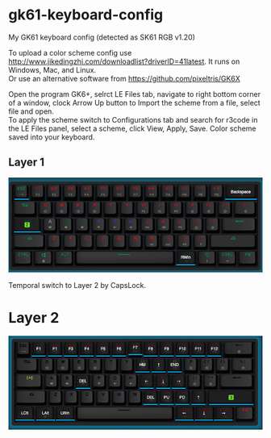 # gk61-keyboard-config
My GK61 keyboard config (detected as SK61 RGB v1.20)

To upload a color scheme config use  http://www.jikedingzhi.com/downloadlist?driverID=41latest. It runs on Windows, Mac, and Linux.  
Or use an alternative software from https://github.com/pixeltris/GK6X

Open the program GK6+, selrct LE Files tab, navigate to right bottom corner of a window, clock Arrow Up button to Import the scheme from a file, select file and open.  
To apply the scheme switch to Configurations tab and search for r3code in the LE Files panel, select a scheme, click View, Apply, Save. Color scheme saved into your keyboard.


## Layer 1

![Layer 1](r3code_gk61_keyboard_layer_1_remap.png)

Temporal switch to Layer 2 by CapsLock.

# Layer 2

![Layer 2](r3code_gk61_keyboard_layer_2_remap.png)
